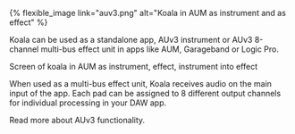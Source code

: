 ---
---

{% flexible_image link="auv3.png" alt="Koala in AUM as instrument and as effect" %}

Koala can be used as a standalone app, AUv3 instrument or AUv3 8-channel multi-bus effect unit in apps like AUM, Garageband or Logic Pro.

Screen of koala in AUM as instrument, effect, instrument into effect

When used as a multi-bus effect unit, Koala receives audio on the main input of the app. Each pad can be assigned to 8 different output channels for individual processing in your DAW app.

Read more about AUv3 functionality.